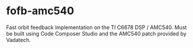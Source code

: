 # fofb-amc540

Fast orbit feedback implementation on the TI C6678 DSP / AMC540. Must be built using Code Composer Studio and the AMC540 patch provided by Vadatech.
